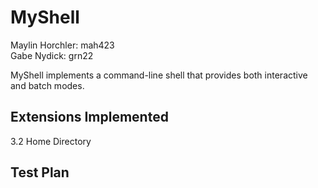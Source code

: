 # MyShell

Maylin Horchler: mah423\
Gabe Nydick: grn22

MyShell implements a command-line shell that provides both interactive and batch modes.

## Extensions Implemented

3.2 Home Directory

## Test Plan
